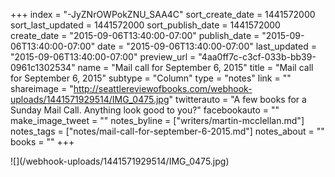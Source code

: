 +++
index = "-JyZNrOWPokZNU_SAA4C"
sort_create_date = 1441572000
sort_last_updated = 1441572000
sort_publish_date = 1441572000
create_date = "2015-09-06T13:40:00-07:00"
publish_date = "2015-09-06T13:40:00-07:00"
date = "2015-09-06T13:40:00-07:00"
last_updated = "2015-09-06T13:40:00-07:00"
preview_url = "4aa0ff7c-c3cf-033b-bb39-0961c1302534"
name = "Mail call for September 6, 2015"
title = "Mail call for September 6, 2015"
subtype = "Column"
type = "notes"
link = ""
shareimage = "http://seattlereviewofbooks.com/webhook-uploads/1441571929514/IMG_0475.jpg"
twitterauto = "A few books for a Sunday Mail Call. Anything look good to you?"
facebookauto = ""
make_image_tweet = ""
notes_byline = ["writers/martin-mcclellan.md"]
notes_tags = ["notes/mail-call-for-september-6-2015.md"]
notes_about = ""
books = ""
+++
<p class="image">![](/webhook-uploads/1441571929514/IMG_0475.jpg)</p>